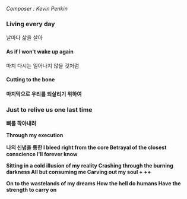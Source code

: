 *Composer : Kevin Penkin <br>*
 
**<h3> Living every day</h3>**
날마다 삶을 살아

**<h4>As if I won't wake up again</h4>**
마치 다시는 일어나지 않을 것처럼
<br>

**<h4>Cutting to the bone<h4>**
마지막으로 우리를 되살리기 위하여

**<h3> Just to relive us one last time</h3>**
뼈를 깍아내려

Through my execution

나의 신념을 통한
I bleed right from the core
Betrayal of the closest conscience
I'll forever know


Sitting in a cold illusion of my reality
Crashing through the burning darkness
All but consuming me
Carving out my soul
+
++

On to the wastelands of my dreams
How the hell do humans
Have the strength to carry on


